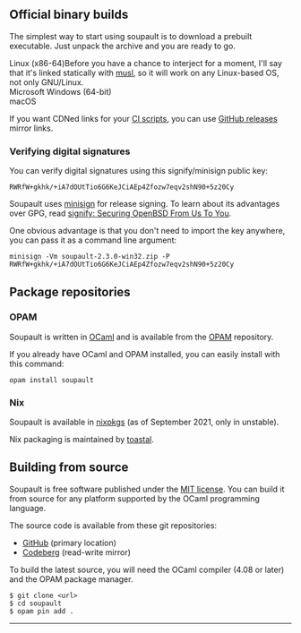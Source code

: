 ## Official binary builds

The simplest way to start using soupault is to download a prebuilt executable. Just unpack the archive and you are ready to go.

<dl>
  <dt>Linux (x86-64)<fn id="linux-musl">Before you have a chance to interject for a moment,
      I&apos;ll say that it&apos;s linked statically with <a href="https://www.musl-libc.org/">musl</a>, so it will work on any Linux-based OS,
      not only GNU/Linux.</span></dt>
  <dd><soupault-release platform="linux-x86_64" />
  <dt>Microsoft Windows (64-bit)</dt>
  <dd><soupault-release platform="win64" /></dd>
  <dt>macOS</dt>
  <dd><soupault-release platform="macos-x86_64" /></dd>
</dl>

If you want CDNed links for your [CI scripts](/tips-and-tricks/deployment/), you can use [GitHub releases](https://github.com/dmbaturin/soupault/releases) mirror links.

### Verifying digital signatures

You can verify digital signatures using this signify/minisign public key:

```
RWRfW+gkhk/+iA7dOUtTio6G6KeJCiAEp4Zfozw7eqv2shN90+5z20Cy
```

Soupault uses [minisign](https://jedisct1.github.io/minisign/) for release signing. To learn about its advantages
over GPG, read [signify: Securing OpenBSD From Us To You](https://www.openbsd.org/papers/bsdcan-signify.html).

One obvious advantage is that you don't need to import the key anywhere, you can pass it as a command line argument:

```
minisign -Vm soupault-2.3.0-win32.zip -P RWRfW+gkhk/+iA7dOUtTio6G6KeJCiAEp4Zfozw7eqv2shN90+5z20Cy
```

## Package repositories

### OPAM

Soupault is written in [OCaml](https://ocaml.org) and is available from the [OPAM](https://opam.ocaml.org) repository.

If you already have OCaml and OPAM installed, you can easily install with this command:

```
opam install soupault
```

### Nix

Soupault is available in [nixpkgs](https://search.nixos.org/packages?channel=unstable&show=soupault&type=packages&query=soupault)
(as of September 2021, only in unstable).

Nix packaging is maintained by [toastal](https://toast.al/).

## Building from source

Soupault is free software published under the [MIT license](https://mit-license.org/). You can build it from source for any
platform supported by the OCaml programming language.

The source code is available from these git repositories:

* [GitHub](https://github.com/dmbaturin/soupault) (primary location)
* [Codeberg](https://codeberg.org/dmbaturin/soupault) (read-write mirror)

To build the latest source, you will need the OCaml compiler (4.08 or later) and the OPAM package manager.

```
$ git clone <url>
$ cd soupault
$ opam pin add .

```

<hr>
<div id="footnotes"> </div>
